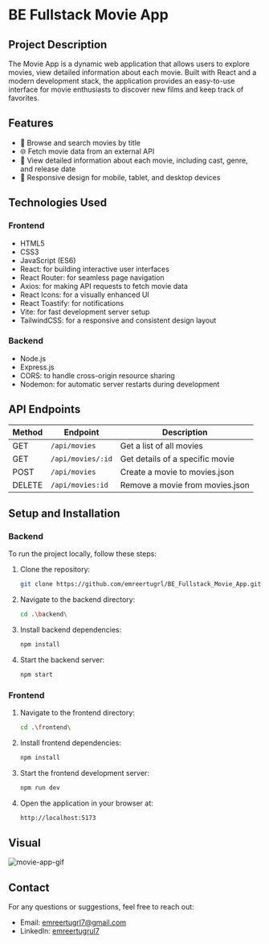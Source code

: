 # BE Fullstack Movie App

## Project Description

The Movie App is a dynamic web application that allows users to explore movies, view detailed information about each movie. Built with React and a modern development stack, the application provides an easy-to-use interface for movie enthusiasts to discover new films and keep track of favorites.

## Features

- 🎥 Browse and search movies by title
- 🌐 Fetch movie data from an external API
- 📖 View detailed information about each movie, including cast, genre, and release date
- 📱 Responsive design for mobile, tablet, and desktop devices

## Technologies Used

### Frontend

- HTML5
- CSS3
- JavaScript (ES6)
- React: for building interactive user interfaces
- React Router: for seamless page navigation
- Axios: for making API requests to fetch movie data
- React Icons: for a visually enhanced UI
- React Toastify: for notifications
- Vite: for fast development server setup
- TailwindCSS: for a responsive and consistent design layout

### Backend

- Node.js
- Express.js
- CORS: to handle cross-origin resource sharing
- Nodemon: for automatic server restarts during development

## API Endpoints

| Method | Endpoint          | Description                     |
| ------ | ----------------- | ------------------------------- |
| GET    | `/api/movies`     | Get a list of all movies        |
| GET    | `/api/movies/:id` | Get details of a specific movie |
| POST   | `/api/movies`     | Create a movie to movies.json   |
| DELETE | `/api/movies:id`  | Remove a movie from movies.json |

## Setup and Installation

### Backend

To run the project locally, follow these steps:

1. Clone the repository:
   ```bash
   git clone https://github.com/emreertugrl/BE_Fullstack_Movie_App.git
   ```
2. Navigate to the backend directory:
   ```bash
   cd .\backend\
   ```
3. Install backend dependencies:
   ```bash
   npm install
   ```
4. Start the backend server:
   ```bash
   npm start
   ```

### Frontend

1. Navigate to the frontend directory:
   ```bash
   cd .\frontend\
   ```
2. Install frontend dependencies:

   ```bash
   npm install
   ```

3. Start the frontend development server:
   ```bash
   npm run dev
   ```
4. Open the application in your browser at:
   ```bash
   http://localhost:5173
   ```

## Visual

<img src="./frontend/public/movie.gif" alt="movie-app-gif">

## Contact

For any questions or suggestions, feel free to reach out:

- Email: emreertugrl7@gmail.com
- LinkedIn: [emreertugrul7](https://www.linkedin.com/in/emreertugrul7/)
